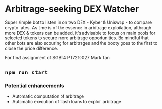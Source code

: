 # Arbitrage-seeking DEX Watcher

Super simple bot to listen in on two DEX - Kyber &  Uniswap - to compare crypto rates. As time is of the essence in arbitrage exploitation, although more DEX & tokens can be added, it's advisable to focus on main pools for selected tokens to secure more arbitrage opportunities. Be mindful that other bots are also scouring for arbitrages and the booty goes to the first to close the price difference. 

For final assignment of SGBT4
PT7210027 Mark Tan
## `npm run start`

### Potential enhancements

- Automatic computation of arbitrage
- Automatic execution of flash loans to exploit arbitrage
